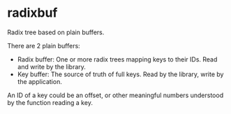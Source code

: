 # radixbuf

Radix tree based on plain buffers.

There are 2 plain buffers:

  - Radix buffer: One or more radix trees mapping keys to their IDs. Read and write by the library.
  - Key buffer: The source of truth of full keys. Read by the library, write by the application.

An ID of a key could be an offset, or other meaningful numbers understood by the function reading a key.
